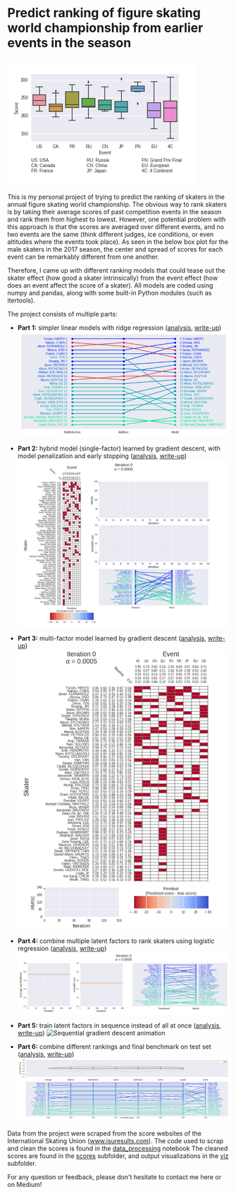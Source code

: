 # Predict ranking of figure skating world championship from earlier events in the season

![Event boxplot](viz/boxplot_2017_male.png)

This is my personal project of trying to predict the ranking of skaters in the annual figure skating world championship. 
The obvious way to rank skaters is by taking their average scores of past competition events in the season and rank them
from highest to lowest. However, one potential problem with this approach is that the scores are averaged over different
events, and no two events are the same (think different judges, ice conditions, or even altitudes where the events took place). As seen in the below box plot for the male skaters in the 2017 season, the center and spread of scores for each event can be remarkably different from one another. 

Therefore, I came up with different ranking models that could tease out the skater effect (how good a skater
intrinsically) from the event effect (how does an event affect the score of a skater). All models are coded using numpy
and pandas, along with some built-in Python modules (such as itertools). 

The project consists of multiple parts:

* **Part 1:** simpler linear models with ridge regression ([analysis](analysis_part1.ipynb), [write-up](https://towardsdatascience.com/predicting-figure-skating-championship-ranking-from-season-performances-fc704fa7971a?source=friends_link&sk=7e6b2992c6dd5e6e7e1803c574b4236d))
![Ranking comparisons](viz/rank_mul_add_world.png)

* **Part 2:** hybrid model (single-factor) learned by gradient descent, with model penalization and early stopping ([analysis](analysis_part2.ipynb), [write-up](https://towardsdatascience.com/predicting-figure-skating-world-championship-ranking-from-season-performances-part-2-hybrid-7d296747b15?source=friends_link&sk=86881d127654ece260be2e3029dfbad2))
![Gradient descent animation](viz/batch_anim_cropped.gif)

* **Part 3:** multi-factor model learned by gradient descent ([analysis](analysis_part3.ipynb), [write-up](https://medium.com/@seismatica/predict-figure-skating-world-championship-ranking-from-season-performances-8af099351e9c?source=friends_link&sk=48c2971de1a7aa77352eb96eec77f249))
![Gradient descent animation](viz/batch_anim_multi_cropped.gif)

* **Part 4:** combine multiple latent factors to rank skaters using logistic regression ([analysis](analysis_part4.ipynb), [write-up](https://medium.com/@seismatica/predict-figure-skating-world-championship-ranking-from-season-performances-a4771f2460d2?source=friends_link&sk=61ecc86c4340e2e3095720cae80c0e70))
![Gradient ascent animation](viz/log_anim_50.gif)

* **Part 5:** train latent factors in sequence instead of all at once ([analysis](analysis_part5.ipynb), [write-up](https://medium.com/@seismatica/predict-figure-skating-world-championship-ranking-from-season-performances-7461dc5c0722?source=friends_link&sk=fcf7e410d33925363d0bbbcf59130ade))
![Sequential gradient descent animation](viz/seq_anim_cropped.gif)

* **Part 6:** combine different rankings and final benchmark on test set ([analysis](analysis_part6.ipynb), [write-up](https://medium.com/@seismatica/predict-figure-skating-world-championship-ranking-from-season-performances-d97bfbd37807?source=friends_link&sk=2f7deacde0e597d10fe5761b611bce12))
![Test benchmark for male skaters](viz/male_test.png)

Data from the project were scraped from the score websites of the International Skating Union (www.isuresults.com).
The code used to scrap and clean the scores is found in the [data_processing](data_processing.ipynb) notebook
The cleaned scores are found in the [scores](scores) subfolder, and output visualizations in the [viz](viz) subfolder.

For any question or feedback, please don't hesitate to contact me here or on Medium!


